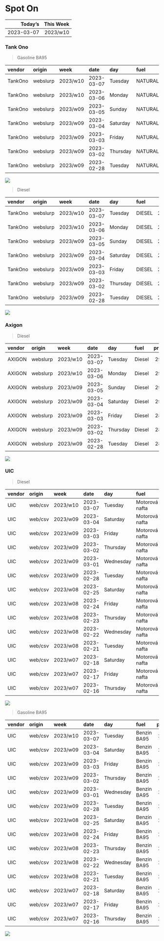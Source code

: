 Spot On
================

|    Today’s | This Week |
|-----------:|----------:|
| 2023-03-07 |  2023/w10 |

### Tank Ono

> Gasoline BA95

| vendor  | origin   | week     | date       | day      | fuel      | price | PriceVAT |
|:--------|:---------|:---------|:-----------|:---------|:----------|------:|---------:|
| TankOno | webslurp | 2023/w10 | 2023-03-07 | Tuesday  | NATURAL95 | 29.67 |     35.9 |
| TankOno | webslurp | 2023/w10 | 2023-03-06 | Monday   | NATURAL95 | 29.67 |     35.9 |
| TankOno | webslurp | 2023/w09 | 2023-03-05 | Sunday   | NATURAL95 | 29.67 |     35.9 |
| TankOno | webslurp | 2023/w09 | 2023-03-04 | Saturday | NATURAL95 | 29.67 |     35.9 |
| TankOno | webslurp | 2023/w09 | 2023-03-03 | Friday   | NATURAL95 | 29.67 |     35.9 |
| TankOno | webslurp | 2023/w09 | 2023-03-02 | Thursday | NATURAL95 | 29.67 |     35.9 |
| TankOno | webslurp | 2023/w09 | 2023-02-28 | Tuesday  | NATURAL95 | 29.67 |     35.9 |

<img src="SpotOn_files/figure-gfm/tono-ba95-1.png" style="display: block; margin: auto auto auto 0;" />

> Diesel

| vendor  | origin   | week     | date       | day      | fuel   | price | PriceVAT |
|:--------|:---------|:---------|:-----------|:---------|:-------|------:|---------:|
| TankOno | webslurp | 2023/w10 | 2023-03-07 | Tuesday  | DIESEL | 28.02 |     33.9 |
| TankOno | webslurp | 2023/w10 | 2023-03-06 | Monday   | DIESEL | 28.02 |     33.9 |
| TankOno | webslurp | 2023/w09 | 2023-03-05 | Sunday   | DIESEL | 28.02 |     33.9 |
| TankOno | webslurp | 2023/w09 | 2023-03-04 | Saturday | DIESEL | 28.02 |     33.9 |
| TankOno | webslurp | 2023/w09 | 2023-03-03 | Friday   | DIESEL | 28.02 |     33.9 |
| TankOno | webslurp | 2023/w09 | 2023-03-02 | Thursday | DIESEL | 28.02 |     33.9 |
| TankOno | webslurp | 2023/w09 | 2023-02-28 | Tuesday  | DIESEL | 28.02 |     33.9 |

<img src="SpotOn_files/figure-gfm/tono-diesel-1.png" style="display: block; margin: auto auto auto 0;" />

### Axigon

> Diesel

| vendor | origin   | week     | date       | day      | fuel   | price | PriceVAT |
|:-------|:---------|:---------|:-----------|:---------|:-------|------:|---------:|
| AXIGON | webslurp | 2023/w10 | 2023-03-07 | Tuesday  | Diesel |  29.2 |     35.4 |
| AXIGON | webslurp | 2023/w10 | 2023-03-06 | Monday   | Diesel |  29.2 |     35.3 |
| AXIGON | webslurp | 2023/w09 | 2023-03-05 | Sunday   | Diesel |  29.2 |     35.3 |
| AXIGON | webslurp | 2023/w09 | 2023-03-04 | Saturday | Diesel |  29.2 |     35.3 |
| AXIGON | webslurp | 2023/w09 | 2023-03-03 | Friday   | Diesel |  28.8 |     34.8 |
| AXIGON | webslurp | 2023/w09 | 2023-03-02 | Thursday | Diesel |  28.8 |     34.8 |
| AXIGON | webslurp | 2023/w09 | 2023-02-28 | Tuesday  | Diesel |  28.8 |     34.8 |

<img src="SpotOn_files/figure-gfm/axigon-diesel-1.png" style="display: block; margin: auto auto auto 0;" />

### UIC

> Diesel

| vendor | origin  | week     | date       | day       | fuel           | price | priceVAT |
|:-------|:--------|:---------|:-----------|:----------|:---------------|------:|---------:|
| UIC    | web/csv | 2023/w10 | 2023-03-07 | Tuesday   | Motorová nafta |  27.8 |     33.6 |
| UIC    | web/csv | 2023/w09 | 2023-03-04 | Saturday  | Motorová nafta |  27.8 |     33.6 |
| UIC    | web/csv | 2023/w09 | 2023-03-03 | Friday    | Motorová nafta |  28.0 |     33.9 |
| UIC    | web/csv | 2023/w09 | 2023-03-02 | Thursday  | Motorová nafta |  27.6 |     33.4 |
| UIC    | web/csv | 2023/w09 | 2023-03-01 | Wednesday | Motorová nafta |  27.3 |     33.0 |
| UIC    | web/csv | 2023/w09 | 2023-02-28 | Tuesday   | Motorová nafta |  27.6 |     33.4 |
| UIC    | web/csv | 2023/w08 | 2023-02-25 | Saturday  | Motorová nafta |  27.1 |     32.8 |
| UIC    | web/csv | 2023/w08 | 2023-02-24 | Friday    | Motorová nafta |  27.1 |     32.8 |
| UIC    | web/csv | 2023/w08 | 2023-02-23 | Thursday  | Motorová nafta |  27.2 |     32.9 |
| UIC    | web/csv | 2023/w08 | 2023-02-22 | Wednesday | Motorová nafta |  27.3 |     33.0 |
| UIC    | web/csv | 2023/w08 | 2023-02-21 | Tuesday   | Motorová nafta |  27.2 |     32.9 |
| UIC    | web/csv | 2023/w07 | 2023-02-18 | Saturday  | Motorová nafta |  27.3 |     33.0 |
| UIC    | web/csv | 2023/w07 | 2023-02-17 | Friday    | Motorová nafta |  27.2 |     32.9 |
| UIC    | web/csv | 2023/w07 | 2023-02-16 | Thursday  | Motorová nafta |  27.5 |     33.3 |

<img src="SpotOn_files/figure-gfm/uic-diesel-1.png" style="display: block; margin: auto auto auto 0;" />

> Gasoline BA95

| vendor | origin  | week     | date       | day       | fuel        | price | priceVAT |
|:-------|:--------|:---------|:-----------|:----------|:------------|------:|---------:|
| UIC    | web/csv | 2023/w10 | 2023-03-07 | Tuesday   | Benzin BA95 |  29.8 |     36.1 |
| UIC    | web/csv | 2023/w09 | 2023-03-04 | Saturday  | Benzin BA95 |  29.7 |     35.9 |
| UIC    | web/csv | 2023/w09 | 2023-03-03 | Friday    | Benzin BA95 |  29.7 |     35.9 |
| UIC    | web/csv | 2023/w09 | 2023-03-02 | Thursday  | Benzin BA95 |  29.5 |     35.7 |
| UIC    | web/csv | 2023/w09 | 2023-03-01 | Wednesday | Benzin BA95 |  29.4 |     35.6 |
| UIC    | web/csv | 2023/w09 | 2023-02-28 | Tuesday   | Benzin BA95 |  29.4 |     35.6 |
| UIC    | web/csv | 2023/w08 | 2023-02-25 | Saturday  | Benzin BA95 |  29.5 |     35.7 |
| UIC    | web/csv | 2023/w08 | 2023-02-24 | Friday    | Benzin BA95 |  29.5 |     35.7 |
| UIC    | web/csv | 2023/w08 | 2023-02-23 | Thursday  | Benzin BA95 |  29.6 |     35.8 |
| UIC    | web/csv | 2023/w08 | 2023-02-22 | Wednesday | Benzin BA95 |  29.7 |     35.9 |
| UIC    | web/csv | 2023/w08 | 2023-02-21 | Tuesday   | Benzin BA95 |  29.6 |     35.8 |
| UIC    | web/csv | 2023/w07 | 2023-02-18 | Saturday  | Benzin BA95 |  29.7 |     35.9 |
| UIC    | web/csv | 2023/w07 | 2023-02-17 | Friday    | Benzin BA95 |  29.7 |     35.9 |
| UIC    | web/csv | 2023/w07 | 2023-02-16 | Thursday  | Benzin BA95 |  29.7 |     35.9 |

<img src="SpotOn_files/figure-gfm/uic-ba95-1.png" style="display: block; margin: auto auto auto 0;" />
